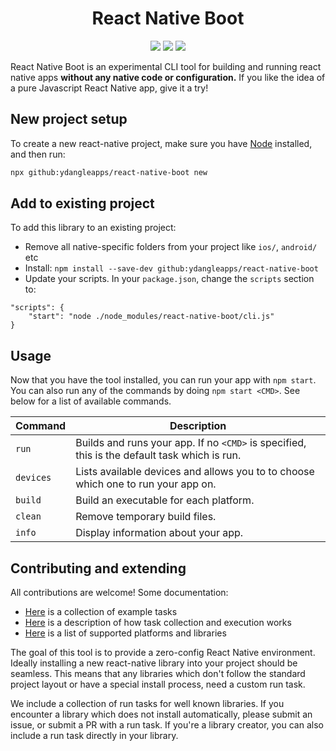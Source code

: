 

<h1 align="center">
  React Native Boot
</h1>
<div align="center">
  <img src="https://img.shields.io/badge/android-unstable-orange.svg"/>
  <img src="https://img.shields.io/badge/ios-no-red.svg"/>
  <img src="https://img.shields.io/badge/windows-no-red.svg"/>
</div>

React Native Boot is an experimental CLI tool for building and running react native apps **without any native code or configuration.** If you like the idea of a pure Javascript React Native app,
give it a try!

## New project setup

To create a new react-native project, make sure you have [Node](https://nodejs.org) installed, and then run:

``` sh
npx github:ydangleapps/react-native-boot new
```

## Add to existing project

To add this library to an existing project:

- Remove all native-specific folders from your project like `ios/`, `android/` etc
- Install: `npm install --save-dev github:ydangleapps/react-native-boot`
- Update your scripts. In your `package.json`, change the `scripts` section to:

```
"scripts": {
    "start": "node ./node_modules/react-native-boot/cli.js"
}
```

## Usage

Now that you have the tool installed, you can run your app with `npm start`. You can also run any of the commands by doing `npm start <CMD>`. See below for a list of available commands.

Command         | Description
----------------|---------------------
`run`           | Builds and runs your app. If no `<CMD>` is specified, this is the default task which is run.
`devices`       | Lists available devices and allows you to to choose which one to run your app on.
`build`         | Build an executable for each platform.
`clean`         | Remove temporary build files.
`info`          | Display information about your app.

## Contributing and extending

All contributions are welcome! Some documentation:

- [Here](Recipes.md) is a collection of example tasks
- [Here](About.md) is a description of how task collection and execution works
- [Here](Support.md) is a list of supported platforms and libraries

The goal of this tool is to provide a zero-config React Native environment. Ideally
installing a new react-native library into your project should be seamless. This means that any libraries which don't follow the standard project layout or have a special install process, need a custom run task.

We include a collection of run tasks for well known libraries. If you encounter a library which does not install automatically, please submit an issue, or submit a PR with a run task. If you're a library creator, you can also include a run task directly in your library.

